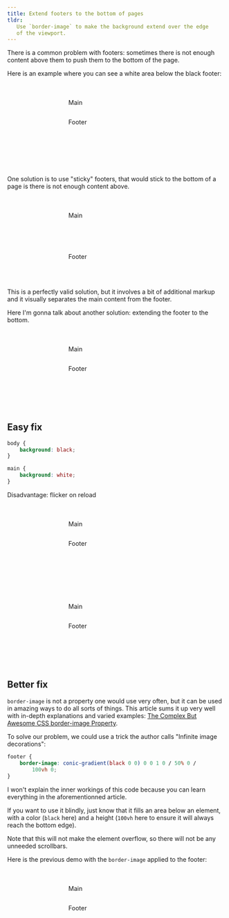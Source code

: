 ```yaml
---
title: Extend footers to the bottom of pages
tldr:
   Use `border-image` to make the background extend over the edge
   of the viewport.
---
```


There is a common problem with footers: sometimes there is not
enough content above them to push them to the bottom of the page.

Here is an example where you can see a white area below the black
footer:

<div class="Demo">
	<div class="Demo-viewport">
		<p>Main<p><footer><p>Footer<p></footer>
	</div>
</div>

One solution is to use "sticky" footers, that would stick to the
bottom of a page is there is not enough content above.

<div class="Demo Demo--sticky">
	<div class="Demo-viewport">
		<p>Main<p><footer><p>Footer<p></footer>
	</div>
</div>

This is a perfectly valid solution, but it involves a bit of
additional markup and it visually separates the main content from
the footer.

Here I'm gonna talk about another solution: extending the footer
to the bottom.

<div class="Demo Demo--border-image">
	<div class="Demo-viewport">
		<p>Main<p><footer><p>Footer<p></footer>
	</div>
</div>

## Easy fix

```css
body {
	background: black;
}

main {
	background: white;
}
```

Disadvantage: flicker on reload

<div class="Demo Demo--body-background">
	<div class="Demo-viewport">
		<p>Main<p><footer><p>Footer<p></footer>
	</div>
</div>

<div class="Demo Demo--body-background">
	<div class="Demo-viewport">
		<p>Main<p><footer><p>Footer<p></footer>
	</div>
</div>

## Better fix

`border-image` is not a property one would use very often, but it
can be used in amazing ways to do all sorts of things. This
article sums it up very well with in-depth explanations and
varied examples:
[The Complex But Awesome CSS border-image Property](https://www.smashingmagazine.com/2024/01/css-border-image-property/).

To solve our problem, we could use a trick the author calls
"Infinite image decorations":

```css
footer {
	border-image: conic-gradient(black 0 0) 0 0 1 0 / 50% 0 /
		100vh 0;
}
```

I won't explain the inner workings of this code because you can
learn everything in the aforementionned article.

If you want to use it blindly, just know that it fills an area
below an element, with a color (`black` here) and a height
(`100vh` here to ensure it will always reach the bottom edge).

Note that this will not make the element overflow, so there will
not be any unneeded scrollbars.

Here is the previous demo with the `border-image` applied to the
footer:

<div class="Demo Demo--border-image">
	<div class="Demo-viewport">
		<p>Main<p><footer><p>Footer<p></footer>
	</div>
</div>

<style>
	.Demo {
		display: flex;
		justify-content: center;
		margin: 2rlh 0;
	}

	.Demo-viewport {
		margin-block-end: 1em;
		border: 1px solid var(--color-on-surface-variant);
		background: var(--color-surface-variant);
		color: var(--color-on-surface-variant);
		height: 10em;
		overflow: hidden;
		aspect-ratio: 16 / 9;
	}

	.Demo p {
		padding: 1em;
		margin: 0;
	}

	.Demo p:empty {
		display: none;
	}

	.Demo footer {
		background: var(--color-on-surface-variant);
		color: var(--color-surface-variant);
	}

	.Demo--sticky .Demo-viewport {
		display: flex;
		flex-direction: column;
	}

	.Demo--sticky p {
		flex-grow: 1;
	}

	.Demo--border-image footer {
		border-image: conic-gradient(var(--color-on-surface-variant) 0 0) 0 0 1 0 / 50% 0 / 100vh 0;
	}
</style>
